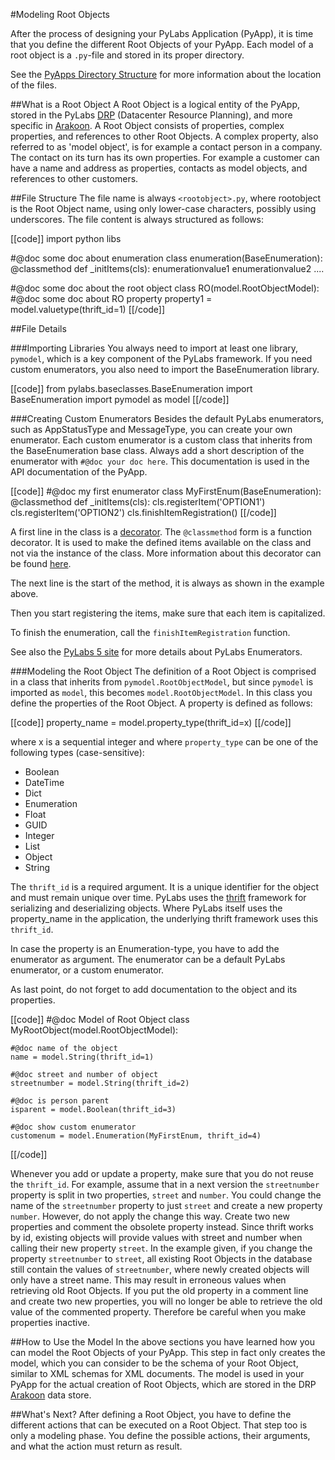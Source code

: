 #Modeling Root Objects

After the process of designing your PyLabs Application (PyApp), it is time that you define the different Root Objects of your PyApp. Each model of a root object is a `.py`-file and stored in its proper directory.

See the [PyApps Directory Structure](/sampleapp/#/doc/SampleApp) for more information about the location of the files.

##What is a Root Object
A Root Object is a logical entity of the PyApp, stored in the PyLabs [DRP](http://confluence.incubaid.com/display/PYLABS/The+High+Level+Architecture) (Datacenter Resource Planning), and more specific in [Arakoon](http://www.arakoon.org). A Root Object consists of properties, complex properties, and references to other Root Objects.
A complex property, also referred to as 'model object', is for example a contact person in a company. The contact on its turn has its own properties.
For example a customer can have a name and address as properties, contacts as model objects, and references to other customers.


##File Structure
The file name is always `<rootobject>.py`, where rootobject is the Root Object name, using only lower-case characters, possibly using underscores.
The file content is always structured as follows:

[[code]]
import python libs

#@doc some doc about enumeration
class enumeration(BaseEnumeration):
    @classmethod
    def _initItems(cls):
        enumerationvalue1
        enumerationvalue2
        ....

#@doc some doc about the root object
class RO(model.RootObjectModel):
    #@doc some doc about RO property
    property1 = model.valuetype(thrift_id=1)
[[/code]]    
        

##File Details

###Importing Libraries
You always need to import at least one library, `pymodel`, which is a key component of the PyLabs framework.
If you need custom enumerators, you also need to import the BaseEnumeration library.

[[code]]
from pylabs.baseclasses.BaseEnumeration import BaseEnumeration
import pymodel as model
[[/code]]

###Creating Custom Enumerators
Besides the default PyLabs enumerators, such as AppStatusType and MessageType, you can create your own enumerator.
Each custom enumerator is a custom class that inherits from the BaseEnumeration base class.
Always add a short description of the enumerator with `#@doc your doc here`. This documentation is used in the API documentation of the PyApp.

[[code]]
#@doc my first enumerator
class MyFirstEnum(BaseEnumeration):
    @classmethod
    def _initItems(cls):
        cls.registerItem('OPTION1')
        cls.registerItem('OPTION2')
        cls.finishItemRegistration()
[[/code]]        

A first line in the class is a [decorator](http://wiki.python.org/moin/PythonDecorators). The `@classmethod` form is a function decorator. It is used to make the defined items available on the class and not via the instance of the class. More information about this decorator can be found [here](http://docs.python.org/library/functions.html#classmethod).

The next line is the start of the method, it is always as shown in the example above.

Then you start registering the items, make sure that each item is capitalized.

To finish the enumeration, call the `finishItemRegistration` function.

See also the [PyLabs 5 site](http://confluence.incubaid.com/display/PYLABS/Enumerator+Classes) for more details about PyLabs Enumerators.


###Modeling the Root Object
The definition of a Root Object is comprised in a class that inherits from `pymodel.RootObjectModel`, but since `pymodel` is imported as `model`, this becomes `model.RootObjectModel`.
In this class you define the properties of the Root Object. A property is defined as follows:

[[code]]
property_name = model.property_type(thrift_id=x)
[[/code]]

where x is a sequential integer and where `property_type` can be one of the following types (case-sensitive):

* Boolean
* DateTime
* Dict 
* Enumeration
* Float
* GUID
* Integer
* List
* Object
* String

The `thrift_id` is a required argument. It is a unique identifier for the object and must remain unique over time. PyLabs uses the [thrift](http://thrift.apache.org/) framework for serializing and deserializing objects. Where PyLabs itself uses the property_name in the application, the underlying thrift framework uses this `thrift_id`.

In case the property is an Enumeration-type, you have to add the enumerator as argument. The enumerator can be a default PyLabs enumerator, or a custom enumerator.

As last point, do not forget to add documentation to the object and its properties. 

[[code]]
#@doc Model of Root Object
class MyRootObject(model.RootObjectModel):

    #@doc name of the object
    name = model.String(thrift_id=1)

    #@doc street and number of object
    streetnumber = model.String(thrift_id=2)

    #@doc is person parent
    isparent = model.Boolean(thrift_id=3)

    #@doc show custom enumerator
    customenum = model.Enumeration(MyFirstEnum, thrift_id=4)
[[/code]]    

Whenever you add or update a property, make sure that you do not reuse the `thrift_id`. For example, assume that in a next version the `streetnumber` property is split in two properties, `street` and `number`. 
You could change the name of the `streetnumber` property to just `street` and create a new property `number`. However, do not apply the change this way. Create two new properties and comment the obsolete property instead.
Since thrift works by id, existing objects will provide values with street and number when calling their new property `street`.
In the example given, if you change the property `streetnumber` to `street`, all existing Root Objects in the database still contain the values of `streetnumber`, where newly created objects will only have a street name. This may result in erroneous values when retrieving old Root Objects.
If you put the old property in a comment line and create two new properties, you will no longer be able to retrieve the old value of the commented property. Therefore be careful when you make properties inactive.


##How to Use the Model
In the above sections you have learned how you can model the Root Objects of your PyApp. This step in fact only creates the model, which you can consider to be the schema of your Root Object, similar to XML schemas for XML documents. The model is used in your PyApp for the actual creation of Root Objects, which are stored in the DRP [Arakoon](http://www.arakoon.org) data store.

##What's Next?
After defining a Root Object, you have to define the different actions that can be executed on a Root Object. That step too is only a modeling phase. You define the possible actions, their arguments, and what the action must return as result.
